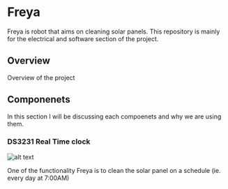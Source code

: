 # Freya
Freya is robot that aims on cleaning solar panels. This repository is mainly for the electrical and software section of the project.

## Overview
  Overview of the project
## Componenets
  In this section I will be discussing each compoenets and why we are using them.
### DS3231 Real Time clock
![alt text](https://5.imimg.com/data5/PY/OG/MY-4167793/rtc-module-ds3231-500x500.jpg)

  One of the functionality Freya is to clean the solar panel on a schedule (ie. every day at 7:00AM) 
